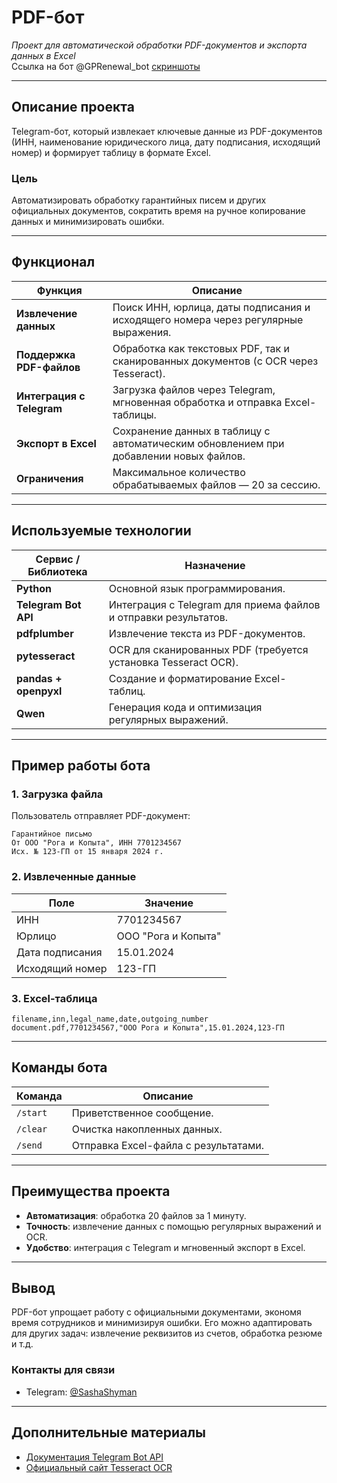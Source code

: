 # PDF-бот  
*Проект для автоматической обработки PDF-документов и экспорта данных в Excel*  
Ссылка на бот @GPRenewal_bot
 [скриншоты](https://t.me/your_@SashaShyman)


---

## **Описание проекта**  
Telegram-бот, который извлекает ключевые данные из PDF-документов (ИНН, наименование юридического лица, дату подписания, исходящий номер) и формирует таблицу в формате Excel.  

### **Цель**  
Автоматизировать обработку гарантийных писем и других официальных документов, сократить время на ручное копирование данных и минимизировать ошибки.  

---

## **Функционал**  

| Функция                  | Описание                                                                 |
|--------------------------|-------------------------------------------------------------------------|
| **Извлечение данных**    | Поиск ИНН, юрлица, даты подписания и исходящего номера через регулярные выражения. |
| **Поддержка PDF-файлов** | Обработка как текстовых PDF, так и сканированных документов (с OCR через Tesseract). |
| **Интеграция с Telegram**| Загрузка файлов через Telegram, мгновенная обработка и отправка Excel-таблицы. |
| **Экспорт в Excel**      | Сохранение данных в таблицу с автоматическим обновлением при добавлении новых файлов. |
| **Ограничения**          | Максимальное количество обрабатываемых файлов — 20 за сессию.             |

---

## **Используемые технологии**  

| Сервис / Библиотека      | Назначение                                                                 |
|--------------------------|-------------------------------------------------------------------------|
| **Python**               | Основной язык программирования.                                           |
| **Telegram Bot API**     | Интеграция с Telegram для приема файлов и отправки результатов.           |
| **pdfplumber**           | Извлечение текста из PDF-документов.                                      |
| **pytesseract**          | OCR для сканированных PDF (требуется установка Tesseract OCR).            |
| **pandas + openpyxl**    | Создание и форматирование Excel-таблиц.                                   |
| **Qwen**                 | Генерация кода и оптимизация регулярных выражений.                        |

---

## **Пример работы бота**  

### **1. Загрузка файла**  
Пользователь отправляет PDF-документ:  
```text  
Гарантийное письмо  
От ООО "Рога и Копыта", ИНН 7701234567  
Исх. № 123-ГП от 15 января 2024 г.  
```  

### **2. Извлеченные данные**  
| Поле              | Значение              |  
|-------------------|-----------------------|  
| ИНН               | 7701234567            |  
| Юрлицо            | ООО "Рога и Копыта"    |  
| Дата подписания   | 15.01.2024            |  
| Исходящий номер    | 123-ГП                |  

### **3. Excel-таблица**  
```csv  
filename,inn,legal_name,date,outgoing_number  
document.pdf,7701234567,"ООО Рога и Копыта",15.01.2024,123-ГП  
```  

---

## **Команды бота**  

| Команда        | Описание                          |  
|----------------|-----------------------------------|  
| `/start`       | Приветственное сообщение.         |  
| `/clear`       | Очистка накопленных данных.       |  
| `/send`        | Отправка Excel-файла с результатами. |  

---

## **Преимущества проекта**  
- **Автоматизация**: обработка 20 файлов за 1 минуту.  
- **Точность**: извлечение данных с помощью регулярных выражений и OCR.  
- **Удобство**: интеграция с Telegram и мгновенный экспорт в Excel.  

---

## **Вывод**  
PDF-бот упрощает работу с официальными документами, экономя время сотрудников и минимизируя ошибки. Его можно адаптировать для других задач: извлечение реквизитов из счетов, обработка резюме и т.д.  

### **Контакты для связи**  
- Telegram: [@SashaShyman](https://t.me/your_@SashaShyman)  


---

## **Дополнительные материалы**  
- [Документация Telegram Bot API](https://core.telegram.org/bots/api)  
- [Официальный сайт Tesseract OCR](https://tesseract-ocr.github.io/)
